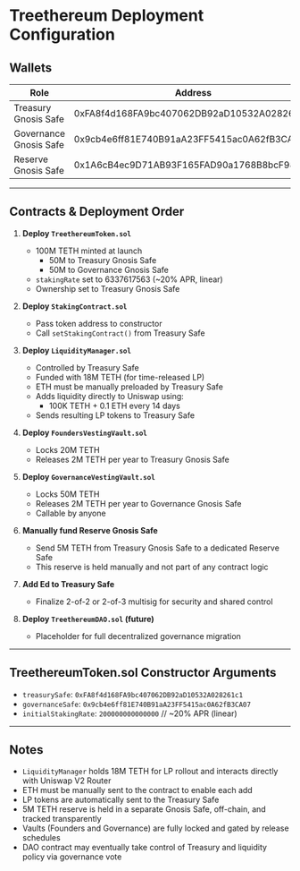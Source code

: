 # Treethereum Deployment Configuration

## Wallets

| Role                    | Address                                      |
|-------------------------|----------------------------------------------|
| Treasury Gnosis Safe    | 0xFA8f4d168FA9bc407062DB92aD10532A028261c1   |
| Governance Gnosis Safe  | 0x9cb4e6ff81E740B91aA23FF5415ac0A62fB3CA07   |
| Reserve Gnosis Safe     | 0x1A6cB4ec9D71AB93F165FAD90a1768B8bcF982b6   |

---

## Contracts & Deployment Order

1. **Deploy `TreethereumToken.sol`**
   - 100M TETH minted at launch
     - 50M to Treasury Gnosis Safe
     - 50M to Governance Gnosis Safe
   - `stakingRate` set to 6337617563 (~20% APR, linear)
   - Ownership set to Treasury Gnosis Safe

2. **Deploy `StakingContract.sol`**
   - Pass token address to constructor
   - Call `setStakingContract()` from Treasury Safe

3. **Deploy `LiquidityManager.sol`**
   - Controlled by Treasury Safe
   - Funded with 18M TETH (for time-released LP)
   - ETH must be manually preloaded by Treasury Safe
   - Adds liquidity directly to Uniswap using:
     - 100K TETH + 0.1 ETH every 14 days
   - Sends resulting LP tokens to Treasury Safe

4. **Deploy `FoundersVestingVault.sol`**
   - Locks 20M TETH
   - Releases 2M TETH per year to Treasury Gnosis Safe

5. **Deploy `GovernanceVestingVault.sol`**
   - Locks 50M TETH
   - Releases 2M TETH per year to Governance Gnosis Safe
   - Callable by anyone

6. **Manually fund Reserve Gnosis Safe**
   - Send 5M TETH from Treasury Gnosis Safe to a dedicated Reserve Safe
   - This reserve is held manually and not part of any contract logic

7. **Add Ed to Treasury Safe**
   - Finalize 2-of-2 or 2-of-3 multisig for security and shared control

8. **Deploy `TreethereumDAO.sol` (future)**
   - Placeholder for full decentralized governance migration

---

## TreethereumToken.sol Constructor Arguments

- `treasurySafe`: `0xFA8f4d168FA9bc407062DB92aD10532A028261c1`
- `governanceSafe`: `0x9cb4e6ff81E740B91aA23FF5415ac0A62fB3CA07`
- `initialStakingRate`: `200000000000000` // ~20% APR (linear)

---

## Notes

- `LiquidityManager` holds 18M TETH for LP rollout and interacts directly with Uniswap V2 Router
- ETH must be manually sent to the contract to enable each add
- LP tokens are automatically sent to the Treasury Safe
- 5M TETH reserve is held in a separate Gnosis Safe, off-chain, and tracked transparently
- Vaults (Founders and Governance) are fully locked and gated by release schedules
- DAO contract may eventually take control of Treasury and liquidity policy via governance vote
